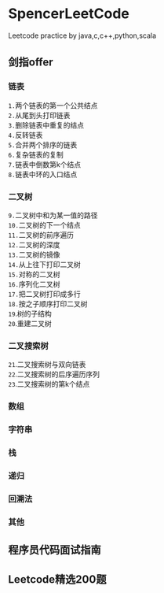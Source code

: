 # SpencerLeetCode
Leetcode practice by java,c,c++,python,scala


## 剑指offer
### 链表
`1.`两个链表的第一个公共结点  
`2.`从尾到头打印链表  
`3.`删除链表中重复的结点  
`4.`反转链表  
`5.`合并两个排序的链表  
`6.`复杂链表的复制  
`7.`链表中倒数第k个结点  
`8.`链表中环的入口结点  
### 二叉树
`9.`二叉树中和为某一值的路径  
`10.`二叉树的下一个结点  
`11.`二叉树的前序遍历  
`12.`二叉树的深度  
`13.`二叉树的镜像  
`14.`从上往下打印二叉树  
`15.`对称的二叉树  
`16.`序列化二叉树  
`17.`把二叉树打印成多行  
`18.`按之子顺序打印二叉树  
`19`.树的子结构  
`20`.重建二叉树   

### 二叉搜索树
`21`.二叉搜索树与双向链表  
`22`.二叉搜索树的后序遍历序列  
`23`.二叉搜索树的第k个结点  

### 数组

### 字符串

### 栈

### 递归

### 回溯法


### 其他

## 程序员代码面试指南




## Leetcode精选200题
